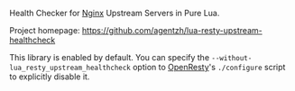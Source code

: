 <!---
    @title         Lua Resty Upstream Healthcheck Library
    @creator       Yichun Zhang
    @created       2014-03-30 20:47 GMT
    @modifier      YichunZhang
    @modified      2014-03-30 20:48 GMT
    @changecount   2
--->

Health Checker for [Nginx](nginx/) Upstream Servers in Pure Lua.

Project homepage: https://github.com/agentzh/lua-resty-upstream-healthcheck

This library is enabled by default. You can specify the `--without-lua_resty_upstream_healthcheck` option to [OpenResty](openresty/)'s `./configure` script to explicitly disable it.
